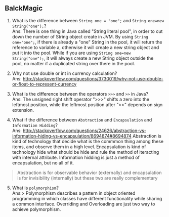 ## BalckMagic

1. What is the difference between `String one = "one";` and `String one=new String("one");`? <br />
Ans: There is one thing in Java called "String literal pool", in order to cut down the number of String object create in JVM.
By using `String one="one";`, if there is already a "one" String in the pool, it will return the reference to variable a, otherwise it will create a new string object and put it into the pool.
While if you are using `String one=new String("one");`, it will always create a new String object outside the pool, no matter if a duplicated string over there in the pool.

2. Why not use double or int in currency calculation? <br />
Ans: http://stackoverflow.com/questions/3730019/why-not-use-double-or-float-to-represent-currency

3. What is the difference between the operators `>>>` and `>>` in Java? <br />
Ans: The unsigned right shift operator ">>>" shifts a zero into the leftmost position, while the leftmost position after ">>" depends on sign extension.

4. What if the difference between `Abstraction` and `Encapsulation` and `Information Hidding`? <br />
Ans: http://stackoverflow.com/questions/24626/abstraction-vs-information-hiding-vs-encapsulation/8694874#8694874
Abstraction is kind of technology that decide what is the commmon thing among these items, and observe them in a high level.
Encapsulation is kind of technology hide what should be hide and rule the method of iteracting with internal attribute.
Information hidding is just a method of encapsulation, but no all of it.
> Abstraction is for observable behavior (externally) and encapsulation is for invisibility (internally) but these two are really complementary

5. What is `polymorphism`? <br />
Ans:> Polymorphism describes a pattern in object oriented programming in which classes have different functionality while sharing a common interface.
Overriding and Overloading are just two way to achieve polymorphism.
